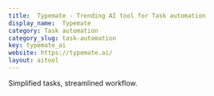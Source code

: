 ```yaml
---
title:  Typemate - Trending AI tool for Task automation
display_name:  Typemate
category: Task automation
category_slug: task-automation
key: typemate_ai
website: https://typemate.ai/
layout: aitool
---
```


Simplified tasks, streamlined workflow.
